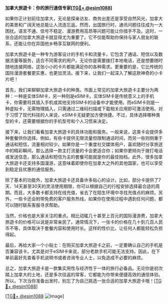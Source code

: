 **加拿大旅遊卡：你的旅行通信专家[[TG💪+ @esim1088](https://t.me/s/esim1088)]**

如果你正计划前往加拿大，无论是探亲访友、商务出差还是享受自然风光，加拿大的美景和广阔天地总能让人流连忘返。然而，出国旅行时，通讯问题往往成为一大困扰。语言不通、信号不稳定、漫游费用高昂等问题可能让你措手不及。这时，一张合适的加拿大旅遊卡就显得尤为重要了。它不仅能帮助你保持与家人朋友的联系，还能让你在异国他乡畅享互联网的便利。

加拿大旅遊卡是一种专为游客设计的手机卡和流量卡，它包含了通话、短信以及数据流量等服务，适合不同需求的用户。无论你是需要拨打本地电话，还是想要随时随地连接网络，这张小小的卡片都能满足你的各种需求。更重要的是，它比传统的国际漫游套餐更实惠，也更加灵活。接下来，让我们一起深入了解这款神奇的小卡片吧！

首先，我们来聊聊加拿大旅遊卡的种类。市面上常见的加拿大旅遊卡主要分为两种：一种是实体SIM卡，另一种则是eSIM卡。实体SIM卡是传统意义上的手机卡，你需要将其插入手机或其他支持SIM卡的设备中才能使用。而eSIM卡则是一种虚拟卡，无需物理插入，只需通过二维码扫描或下载相关应用即可激活使用。对于习惯了现代科技的人来说，eSIM卡无疑更加方便快捷。不过，具体选择哪种类型的卡，还需要根据你的手机型号和个人习惯来决定。

接下来，让我们看看加拿大旅遊卡的具体功能和服务。一般来说，这类卡会提供多种套餐供你选择。例如，有些卡提供无限流量但限制通话时间，而另一些则侧重于通话和短信，流量相对较少。如果你是一个重度社交媒体用户，喜欢随时分享旅途中的精彩瞬间，那么选择一款主打流量的卡会更适合你；如果你更倾向于拨打电话或发送信息，那么通话和短信为主的套餐可能就是你的最佳拍档。此外，很多加拿大旅遊卡还支持多国漫游，这意味着即使你在加拿大之外的其他国家，也可以享受到稳定且优惠的通信服务。

除了基本的功能外，加拿大旅遊卡还具备许多贴心的设计。比如，部分卡提供了7天、14天甚至30天的灵活使用期限，你可以根据自己的行程安排选择最合适的周期。而且，大多数卡都支持在线充值，省去了在陌生环境中寻找充值点的麻烦。另外，一些卡还会附带免费的客户服务热线，如果你在使用过程中遇到任何问题，都可以随时联系客服寻求帮助。

当然，价格也是大家关注的重点。相比动辄几十甚至上百元的国际漫游费，加拿大旅遊卡的价格可以说是非常亲民了。通常情况下，一张卡的价格在几十到几百人民币不等，具体取决于套餐内容和使用时长。这样的性价比，让任何人都能轻松负担得起。

最后，再给大家一个小贴士：在购买加拿大旅遊卡之前，一定要确认自己的手机是否兼容该卡。尤其是对于eSIM卡来说，部分老款手机可能无法支持。因此，在下单前最好先查看手机说明书或者咨询专业人士，以免造成不必要的麻烦。

总之，加拿大旅遊卡是一款集实用性与经济性于一体的旅行必备品。无论你是初次踏上加拿大的土地，还是多次往返的常客，它都能为你带来便捷高效的通信体验。所以，下次当你准备出发时，别忘了为自己挑选一张合适的加拿大旅遊卡哦！[[TG💪+ @esim1088](https://t.me/s/esim1088)]

[[TG💪+ @esim1088](https://t.me/s/esim1088) ![Image](https://i.postimg.cc/4NQfJmqS/Snipaste-2025-05-13-00-14-12.png)]